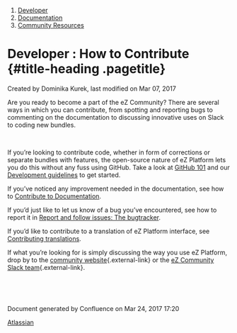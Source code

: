 1.  <span>[Developer](index.html)</span>
2.  <span>[Documentation](Documentation_31429504.html)</span>
3.  <span>[Community
    Resources](Community-Resources_31429530.html)</span>

<span id="title-text"> Developer : How to Contribute </span> {#title-heading .pagetitle}
============================================================

Created by <span class="author"> Dominika Kurek</span>, last modified on
Mar 07, 2017

Are you ready to become a part of the eZ Community? There are several
ways in which you can contribute, from spotting and reporting bugs to
commenting on the documentation to discussing innovative uses on Slack
to coding new bundles.

 

If you’re looking to contribute code, whether in form of corrections or
separate bundles with features, the open-source nature of eZ Platform
lets you do this without any fuss using GitHub. Take a look at [GitHub
101](GitHub-101_31429590.html) and our [Development
guidelines](Development-guidelines_31430575.html) to get started.

If you’ve noticed any improvement needed in the documentation, see how
to [Contribute to
Documentation](Contribute-to-Documentation_31429594.html).

If you’d just like to let us know of a bug you’ve encountered, see how
to report it in [Report and follow issues: The
bugtracker](31429592.html).

If you’d like to contribute to a translation of eZ Platform interface,
see [Contributing
translations](Contributing-translations_34079215.html).

If what you’re looking for is simply discussing the way you use eZ
Platform, drop by to the [community
website](http://share.ez.no){.external-link} or the [eZ Community Slack
team](https://ezcommunity.slack.com/){.external-link}.

 

 

Document generated by Confluence on Mar 24, 2017 17:20

[Atlassian](http://www.atlassian.com/)


